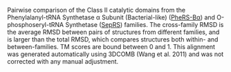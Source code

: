 Pairwise comparison of the Class II catalytic domains from the Phenylalanyl-tRNA Synthetase &alpha; Subunit (Bacterial-like) (<a href='/class2/phe1'>PheRS-Bα</a>) and O-phosphoseryl-tRNA Synthetase (<a href='//'>SepRS</a>) families. 
	The cross-family RMSD is the average RMSD between pairs of structures from different families, and is
	 larger than the total RMSD, which compares structures both within- and between-families. TM scores are bound between 0 and 1. 
	 This alignment was generated automatically using 3DCOMB (Wang et al. 2011) and was not corrected with any manual adjustment.
